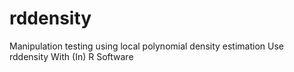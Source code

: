# rddensity
Manipulation testing using local polynomial density estimation Use rddensity With (In) R Software
